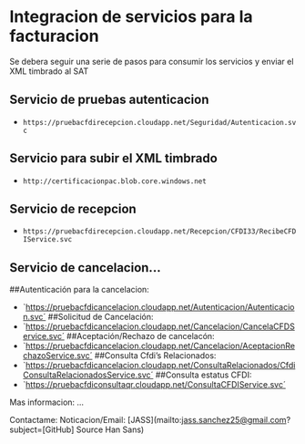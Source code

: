 # Integracion de servicios para la facturacion
Se debera seguir una serie de pasos para consumir los servicios y enviar el XML timbrado al SAT
## Servicio de pruebas autenticacion
- `https://pruebacfdirecepcion.cloudapp.net/Seguridad/Autenticacion.svc`
## Servicio para subir el XML timbrado
- `http://certificacionpac.blob.core.windows.net`
## Servicio de recepcion
- `https://pruebacfdirecepcion.cloudapp.net/Recepcion/CFDI33/RecibeCFDIService.svc`

## Servicio de cancelacion...

##Autenticación para la cancelacion:
- `https://pruebacfdicancelacion.cloudapp.net/Autenticacion/Autenticacion.svc´
##Solicitud de Cancelación:
- `https://pruebacfdicancelacion.cloudapp.net/Cancelacion/CancelaCFDService.svc´
##Aceptación/Rechazo de cancelacón:
- `https://pruebacfdicancelacion.cloudapp.net/Cancelacion/AceptacionRechazoService.svc´
##Consulta Cfdi’s Relacionados:
- `https://pruebacfdicancelacion.cloudapp.net/ConsultaRelacionados/CfdiConsultaRelacionadosService.svc´
##Consulta estatus CFDI:
- `https://pruebacfdiconsultaqr.cloudapp.net/ConsultaCFDIService.svc´

Mas informacion:
...

Contactame:
Noticacion/Email: [JASS](mailto:jass.sanchez25@gmail.com?subject=[GitHub] Source Han Sans)
